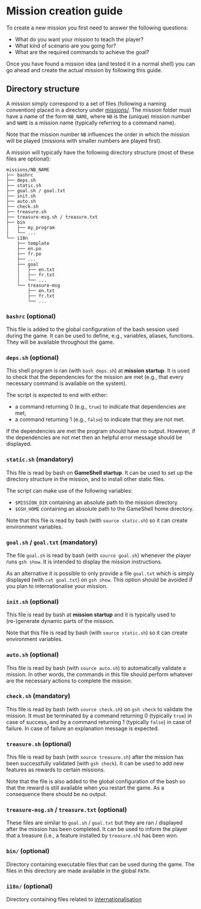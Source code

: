 Mission creation guide
======================

To create a new mission you first need to answer the following questions:
- What do you want your mission to teach the player?
- What kind of scenario are you going for?
- What are the required commands to achieve the goal?

Once you have found a mission idea (and tested it in a normal shell) you can
go ahead and create the actual mission by following this guide.

Directory structure
-------------------

A mission simply correspond to a set of files (following a naming convention)
placed in a directory under [missions/](../missions). The mission folder must
have a name of the form `NB_NAME`, where `NB` is the (unique) mission number
and `NAME` is a mission name (typically referring to a command name).

Note that the mission number `NB` influences the order in which the mission
will be played (missions with smaller numbers are played first).

A mission will typically have the following directory structure (most of these
files are optional):
```
missions/NB_NAME
├── bashrc
├── deps.sh
├── static.sh
├── goal.sh / goal.txt
├── init.sh
├── auto.sh
├── check.sh
├── treasure.sh
├── treasure-msg.sh / treasure.txt
├── bin
│   ├── my_program
│   └── ...
└── i18n
    ├── template
    ├── en.po
    ├── fr.po
    ├── ...
    ├── goal
    │   ├── en.txt
    │   ├── fr.txt
    │   └── ...
    └── treasure-msg
        ├── en.txt
        ├── fr.txt
        └── ...
```

### `bashrc` (optional)

This file is added to the global configuration of the bash session used during
the game. It can be used to define, e.g., variables, aliases, functions. They
will be available throughout the game.

### `deps.sh` (optional)

This shell program is ran (with `bash deps.sh`) at **mission startup**. It is
used to check that the dependencies for the mission are met (e.g., that every
necessary command is available on the system).

The script is expected to end with either:
- a command returning 0 (e.g., `true`) to indicate that dependencies are met,
- a command returning 1 (e.g., `false`) to indicate that they are not met.

If the dependencies are met the program should have no output. However, if the
dependencies are not met then an helpful error message should be displayed.

### `static.sh` (mandatory)

This file is read by bash on **GameShell startup**. It can be used to set up
the directory structure in the mission, and to install other static files.

The script can make use of the following variables:
- `$MISSION_DIR` containing an absolute path to the mission directory.
- `$GSH_HOME` containing an absolute path to the GameShell home directory.

Note that this file is read by bash (with `source static.sh`) so it can create
environment variables.

### `goal.sh` / `goal.txt` (mandatory)

The file `goal.sh` is read by bash (with `source goal.sh`) whenever the player
runs `gsh show`. It is intended to display the mission instructions.

As an alternative it is possible to only provide a file `goal.txt` which is
simply displayed (with `cat goal.txt`) on `gsh show`. This option should be
avoided if you plan to internationalise your mission.

### `init.sh` (optional)

This file is read by bash at **mission startup** and it is typically used to
(re-)generate dynamic parts of the mission.

Note that this file is read by bash (with `source static.sh`) so it can create
environment variables.

### `auto.sh` (optional)

This file is read by bash (with `source auto.sh`) to automatically validate a
mission. In other words, the commands in this file should perform whatever are
the necessary actions to complete the mission.

### `check.sh` (mandatory)

This file is read by bash (with `source check.sh`) on `gsh check` to validate
the mission. It must be terminated by a command returning 0 (typically `true`)
in case of success, and by a command returning 1 (typically `false`) in case
of failure. In case of failure an explanation message is expected.

### `treasure.sh` (optional)

This file is read by bash (with `source treasure.sh`) after the mission has
been successfully validated (with `gsh check`). It can be used to add new
features as rewards to certain missions.

Note that the file is also added to the global configuration of the bash so
that the reward is still available when you restart the game. As a consequence
there should be no output.

### `treasure-msg.sh` / `treasure.txt` (optional)

These files are similar to `goal.sh` / `goal.txt` but they are ran / displayed
after the mission has been completed. It can be used to inform the player that
a treasure (i.e., a feature installed by `treasure.sh`) has been won.

### `bin/` (optional)

Directory containing executable files that can be used during the game. The
files in this directory are made available in the global `PATH`.

### `i18n/` (optional)

Directory containing files related to [internationalisation](i18n.md)
